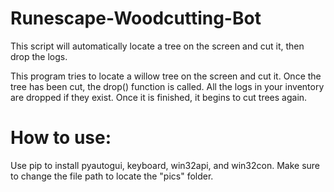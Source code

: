 # Runescape-Woodcutting-Bot
This script will automatically locate a tree on the screen and cut it, then drop the logs.

This program tries to locate a willow tree on the screen and cut it.
Once the tree has been cut, the drop() function is called.
All the logs in your inventory are dropped if they exist. 
Once it is finished, it begins to cut trees again.

# How to use:

Use pip to install pyautogui, keyboard, win32api, and win32con.
Make sure to change the file path to locate the "pics" folder.

